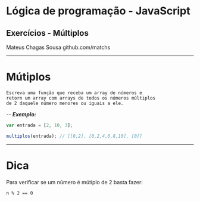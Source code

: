 Lógica de programação - JavaScript
===

## Exercícios - Múltiplos


Mateus Chagas Sousa
github.com/matchs

---
# Mútiplos

```
Escreva uma função que receba um array de números e
retorn um array com arrays de todos os números múltiplos
de 2 daquele número menores ou iguais a ele.
```

--
***Exemplo:***
```javascript
var entrada = [2, 10, 3];

multiplos(entrada); // [[0,2], [0,2,4,6,8,10], [0]]

```
---
# Dica

Para verificar se um número é mútiplo de 2 basta fazer:
```
n % 2 == 0
```